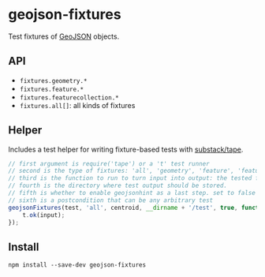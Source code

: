 # geojson-fixtures

Test fixtures of [GeoJSON](http://geojson.org/) objects.

## API

* `fixtures.geometry.*`
* `fixtures.feature.*`
* `fixtures.featurecollection.*`
* `fixtures.all[]`: all kinds of fixtures

## Helper

Includes a test helper for writing fixture-based tests with [substack/tape](https://github.com/substack/tape).

```js
// first argument is require('tape') or a 't' test runner
// second is the type of fixtures: 'all', 'geometry', 'feature', 'featurecollection'
// third is the function to run to turn input into output: the tested function.
// fourth is the directory where test output should be stored.
// fifth is whether to enable geojsonhint as a last step. set to false to disable.
// sixth is a postcondition that can be any arbitrary test
geojsonFixtures(test, 'all', centroid, __dirname + '/test', true, function(t, input, output) {
    t.ok(input);
});
```

## Install

    npm install --save-dev geojson-fixtures
